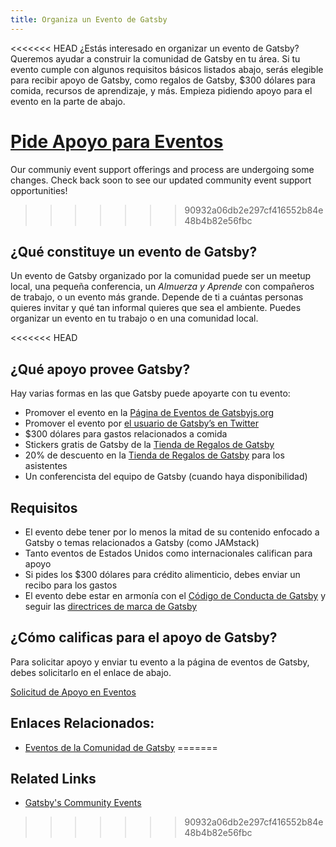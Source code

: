 ```yaml
---
title: Organiza un Evento de Gatsby
---
```


<<<<<<< HEAD
¿Estás interesado en organizar un evento de Gatsby? Queremos ayudar a construir la comunidad de Gatsby en tu área. Si tu evento cumple con algunos requisitos básicos listados abajo, serás elegible para recibir apoyo de Gatsby, como regalos de Gatsby, \$300 dólares para comida, recursos de aprendizaje, y más. Empieza pidiendo apoyo para el evento en la parte de abajo.

[Pide Apoyo para Eventos](https://airtable.com/shrpwc99yogJm9sfI)
=======
Our communiy event support offerings and process are undergoing some changes. Check back soon to see our updated community event support opportunities!
>>>>>>> 90932a06db2e297cf416552b84e48b4b82e56fbc

## ¿Qué constituye un evento de Gatsby?

Un evento de Gatsby organizado por la comunidad puede ser un meetup local, una pequeña conferencia, un _Almuerza y Aprende_ con compañeros de trabajo, o un evento más grande. Depende de ti a cuántas personas quieres invitar y qué tan informal quieres que sea el ambiente. Puedes organizar un evento en tu trabajo o en una comunidad local.

<<<<<<< HEAD
## ¿Qué apoyo provee Gatsby?

Hay varias formas en las que Gatsby puede apoyarte con tu evento:

- Promover el evento en la [Página de Eventos de Gatsbyjs.org](/contributing/events/)
- Promover el evento por [el usuario de Gatsby’s en Twitter](https://twitter.com/gatsbyjs)
- \$300 dólares para gastos relacionados a comida
- Stickers gratis de Gatsby de la [Tienda de Regalos de Gatsby](https://store.gatsbyjs.org/)
- 20% de descuento en la [Tienda de Regalos de Gatsby](https://store.gatsbyjs.org/) para los asistentes
- Un conferencista del equipo de Gatsby (cuando haya disponibilidad)

## Requisitos

- El evento debe tener por lo menos la mitad de su contenido enfocado a Gatsby o temas relacionados a Gatsby (como JAMstack)
- Tanto eventos de Estados Unidos como internacionales califican para apoyo
- Si pides los \$300 dólares para crédito alimenticio, debes enviar un recibo para los gastos
- El evento debe estar en armonía con el [Código de Conducta de Gatsby](/contributing/code-of-conduct/) y seguir las [directrices de marca de Gatsby](/guidelines/logo/)

## ¿Cómo calificas para el apoyo de Gatsby?

Para solicitar apoyo y enviar tu evento a la página de eventos de Gatsby, debes solicitarlo en el enlace de abajo.

[Solicitud de Apoyo en Eventos](https://airtable.com/shrpwc99yogJm9sfI)

## Enlaces Relacionados:

- [Eventos de la Comunidad de Gatsby](/contributing/events/)
=======
## Related Links

- [Gatsby's Community Events](/contributing/events/)
>>>>>>> 90932a06db2e297cf416552b84e48b4b82e56fbc
